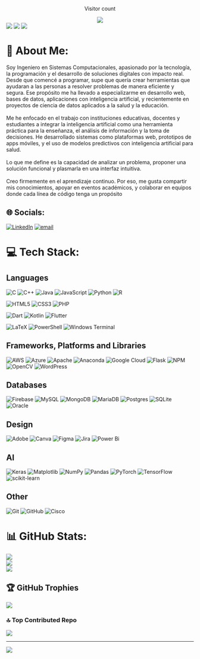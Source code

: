 <div align="center">
  <p>Visitor count</p>
  <img src="https://img.shields.io/badge/visitors-1000-blue?style=flat-square" />
  <br/>
</div>
<div>
  <img src="https://github-readme-stats.vercel.app/api?username=HandrySF&theme=tokyonight&hide_border=false&include_all_commits=false&count_private=false"/>
  <img src="https://github-readme-stats.vercel.app/api/top-langs/?username=HandrySF&theme=tokyonight&hide_border=false&include_all_commits=false&count_private=false&layout=compact"/>
  <img src="https://github-readme-activity-graph.vercel.app/graph?username=HandrySF&bg_color=212121&color=ffffff&line=404db0&point=ffcd42&area=true&hide_border=true)](https://github.com/ashutosh00710/github-readme-activity-graph"/>
</div>

# 💫 About Me:
Soy Ingeniero en Sistemas Computacionales, apasionado por la tecnología, la programación y el desarrollo de soluciones digitales con impacto real. Desde que comencé a programar, supe que quería crear herramientas que ayudaran a las personas a resolver problemas de manera eficiente y segura. Ese propósito me ha llevado a especializarme en desarrollo web, bases de datos, aplicaciones con inteligencia artificial, y recientemente en proyectos de ciencia de datos aplicados a la salud y la educación.<br><br>Me he enfocado en el trabajo con instituciones educativas, docentes y estudiantes a integrar la inteligencia artificial como una herramienta práctica para la enseñanza, el análisis de información y la toma de decisiones. He desarrollado sistemas como plataformas web, prototipos de apps móviles, y el uso de modelos predictivos con inteligencia artificial para salud.<br><br>Lo que me define es la capacidad de analizar un problema, proponer una solución funcional y plasmarla en una interfaz intuitiva.<br><br>Creo firmemente en el aprendizaje continuo. Por eso, me gusta compartir mis conocimientos, apoyar en eventos académicos, y colaborar en equipos donde cada línea de código tenga un propósito

## 🌐 Socials:
[![LinkedIn](https://img.shields.io/badge/LinkedIn-%230077B5.svg?logo=linkedin&logoColor=white)](https://linkedin.com/in/www.linkedin.com/in/handry-serrano-fabela-276465264) [![email](https://img.shields.io/badge/Email-D14836?logo=gmail&logoColor=white)](mailto:serranofab063@outlook.com) 

# 💻 Tech Stack:
## Languages
![C](https://img.shields.io/badge/c-%2300599C.svg?style=plastic&logo=c&logoColor=white) 
![C++](https://img.shields.io/badge/c++-%2300599C.svg?style=plastic&logo=c%2B%2B&logoColor=white) 
![Java](https://img.shields.io/badge/java-%23ED8B00.svg?style=plastic&logo=openjdk&logoColor=white) 
![JavaScript](https://img.shields.io/badge/javascript-%23323330.svg?style=plastic&logo=javascript&logoColor=%23F7DF1E) 
![Python](https://img.shields.io/badge/python-3670A0?style=plastic&logo=python&logoColor=ffdd54) 
![R](https://img.shields.io/badge/r-%23276DC3.svg?style=plastic&logo=r&logoColor=white) 

![HTML5](https://img.shields.io/badge/html5-%23E34F26.svg?style=plastic&logo=html5&logoColor=white) 
![CSS3](https://img.shields.io/badge/css3-%231572B6.svg?style=plastic&logo=css3&logoColor=white) 
![PHP](https://img.shields.io/badge/php-%23777BB4.svg?style=plastic&logo=php&logoColor=white) 

![Dart](https://img.shields.io/badge/dart-%230175C2.svg?style=plastic&logo=dart&logoColor=white) 
![Kotlin](https://img.shields.io/badge/kotlin-%237F52FF.svg?style=plastic&logo=kotlin&logoColor=white) 
![Flutter](https://img.shields.io/badge/Flutter-%2302569B.svg?style=plastic&logo=Flutter&logoColor=white) 

![LaTeX](https://img.shields.io/badge/latex-%23008080.svg?style=plastic&logo=latex&logoColor=white) 
![PowerShell](https://img.shields.io/badge/PowerShell-%235391FE.svg?style=plastic&logo=powershell&logoColor=white) 
![Windows Terminal](https://img.shields.io/badge/Windows%20Terminal-%234D4D4D.svg?style=plastic&logo=windows-terminal&logoColor=white) 
## Frameworks, Platforms and Libraries
![AWS](https://img.shields.io/badge/AWS-%23FF9900.svg?style=plastic&logo=amazon-aws&logoColor=white) 
![Azure](https://img.shields.io/badge/azure-%230072C6.svg?style=plastic&logo=microsoftazure&logoColor=white) 
![Apache](https://img.shields.io/badge/apache-%23D42029.svg?style=plastic&logo=apache&logoColor=white) 
![Anaconda](https://img.shields.io/badge/Anaconda-%2344A833.svg?style=plastic&logo=anaconda&logoColor=white) 
![Google Cloud](https://img.shields.io/badge/GoogleCloud-%234285F4.svg?style=plastic&logo=google-cloud&logoColor=white) 
![Flask](https://img.shields.io/badge/flask-%23000.svg?style=plastic&logo=flask&logoColor=white) 
![NPM](https://img.shields.io/badge/NPM-%23CB3837.svg?style=plastic&logo=npm&logoColor=white) 
![OpenCV](https://img.shields.io/badge/opencv-%23white.svg?style=plastic&logo=opencv&logoColor=white) 
![WordPress](https://img.shields.io/badge/WordPress-%23117AC9.svg?style=plastic&logo=WordPress&logoColor=white) 
## Databases
![Firebase](https://img.shields.io/badge/firebase-a08021?style=plastic&logo=firebase&logoColor=ffcd34) 
![MySQL](https://img.shields.io/badge/mysql-4479A1.svg?style=plastic&logo=mysql&logoColor=white) 
![MongoDB](https://img.shields.io/badge/MongoDB-%234ea94b.svg?style=plastic&logo=mongodb&logoColor=white) 
![MariaDB](https://img.shields.io/badge/MariaDB-003545?style=plastic&logo=mariadb&logoColor=white) 
![Postgres](https://img.shields.io/badge/postgres-%23316192.svg?style=plastic&logo=postgresql&logoColor=white) 
![SQLite](https://img.shields.io/badge/sqlite-%2307405e.svg?style=plastic&logo=sqlite&logoColor=white) 
![Oracle](https://img.shields.io/badge/Oracle-F80000?style=plastic&logo=oracle&logoColor=white) 
## Design
![Adobe](https://img.shields.io/badge/adobe-%23FF0000.svg?style=plastic&logo=adobe&logoColor=white) 
![Canva](https://img.shields.io/badge/Canva-%2300C4CC.svg?style=plastic&logo=Canva&logoColor=white) 
![Figma](https://img.shields.io/badge/figma-%23F24E1E.svg?style=plastic&logo=figma&logoColor=white) 
![Jira](https://img.shields.io/badge/jira-%230A0FFF.svg?style=plastic&logo=jira&logoColor=white) 
![Power Bi](https://img.shields.io/badge/power_bi-F2C811?style=plastic&logo=powerbi&logoColor=black)
## AI
![Keras](https://img.shields.io/badge/Keras-%23D00000.svg?style=plastic&logo=Keras&logoColor=white) 
![Matplotlib](https://img.shields.io/badge/Matplotlib-%23ffffff.svg?style=plastic&logo=Matplotlib&logoColor=black) 
![NumPy](https://img.shields.io/badge/numpy-%23013243.svg?style=plastic&logo=numpy&logoColor=white) 
![Pandas](https://img.shields.io/badge/pandas-%23150458.svg?style=plastic&logo=pandas&logoColor=white) 
![PyTorch](https://img.shields.io/badge/PyTorch-%23EE4C2C.svg?style=plastic&logo=PyTorch&logoColor=white) 
![TensorFlow](https://img.shields.io/badge/TensorFlow-%23FF6F00.svg?style=plastic&logo=TensorFlow&logoColor=white) 
![scikit-learn](https://img.shields.io/badge/scikit--learn-%23F7931E.svg?style=plastic&logo=scikit-learn&logoColor=white) 
## Other
![Git](https://img.shields.io/badge/git-%23F05033.svg?style=plastic&logo=git&logoColor=white) 
![GitHub](https://img.shields.io/badge/github-%23121011.svg?style=plastic&logo=github&logoColor=white) 
![Cisco](https://img.shields.io/badge/cisco-%23049fd9.svg?style=plastic&logo=cisco&logoColor=black) 

# 📊 GitHub Stats:
![](https://github-readme-stats.vercel.app/api?username=HandrySF&theme=gotham&hide_border=false&include_all_commits=false&count_private=false)<br/>
![](https://nirzak-streak-stats.vercel.app/?user=HandrySF&theme=gotham&hide_border=false)<br/>
![](https://github-readme-stats.vercel.app/api/top-langs/?username=HandrySF&theme=gotham&hide_border=false&include_all_commits=false&count_private=false&layout=compact)

## 🏆 GitHub Trophies
![](https://github-profile-trophy.vercel.app/?username=HandrySF&theme=nord&no-frame=false&no-bg=false&margin-w=4)

### 🔝 Top Contributed Repo
![](https://github-contributor-stats.vercel.app/api?username=HandrySF&limit=5&theme=gotham&combine_all_yearly_contributions=true)

---
[![](https://visitcount.itsvg.in/api?id=HandrySF&icon=0&color=4)](https://visitcount.itsvg.in)
